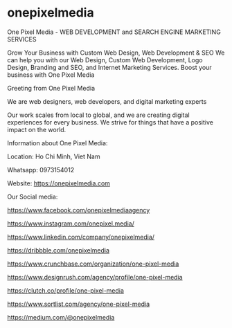 # onepixelmedia
One Pixel Media - WEB DEVELOPMENT and SEARCH ENGINE MARKETING SERVICES

Grow Your Business with Custom Web Design, Web Development & SEO
We can help you with our Web Design, Custom Web Development, Logo Design, Branding and SEO, and Internet Marketing Services. Boost your business with One Pixel Media

Greeting from One Pixel Media

We are web designers, web developers, and digital marketing experts

Our work scales from local to global, and we are creating digital experiences for every business. We strive for things that have a positive impact on the world.

Information about One Pixel Media:

Location: Ho Chi Minh, Viet Nam

Whatsapp: 0973154012

Website: https://onepixelmedia.com

Our Social media:

https://www.facebook.com/onepixelmediaagency

https://www.instagram.com/onepixel.media/

https://www.linkedin.com/company/onepixelmedia/

https://dribbble.com/onepixelmedia

https://www.crunchbase.com/organization/one-pixel-media

https://www.designrush.com/agency/profile/one-pixel-media

https://clutch.co/profile/one-pixel-media

https://www.sortlist.com/agency/one-pixel-media

https://medium.com/@onepixelmedia
